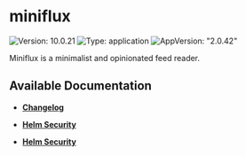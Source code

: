 # miniflux

![Version: 10.0.21](https://img.shields.io/badge/Version-10.0.21-informational?style=flat-square) ![Type: application](https://img.shields.io/badge/Type-application-informational?style=flat-square) ![AppVersion: "2.0.42"](https://img.shields.io/badge/AppVersion-"2.0.42"-informational?style=flat-square)

Miniflux is a minimalist and opinionated feed reader.

## Available Documentation

- [**Changelog**](CHANGELOG)

- [**Helm Security**](container-security)

- [**Helm Security**](helm-security)

